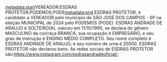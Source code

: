 <metadata:start>VEREADOR;ESDRAS PROTETOR;PODEMOS;PODE<metadata:end>
ESDRAS PROTETOR, é candidato a VEREADOR pelo município de SÃO JOSÉ DOS CAMPOS - SP na eleição MUNICIPAL de 2024 pelo PODEMOS (PODE). ESDRAS ANDRADE DE ARAUJO é SOLTEIRO(A), nasceu em 11/10/1995, se declara do gênero MASCULINO da cor/raça BRANCA, sua ocupação é EMPRESÁRIO, e seu grau de instrução é ENSINO MÉDIO COMPLETO. Seu nome completo é ESDRAS ANDRADE DE ARAUJO, e seu número de urna é 20000.
ESDRAS PROTETOR não declarou bens.
As redes sociais de ESDRAS PROTETOR são:https://www.instagram.com/esdrasandradeoficial/;